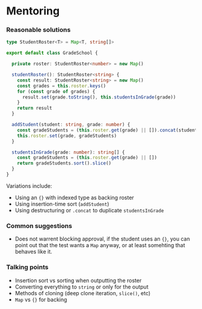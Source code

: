 # Mentoring

### Reasonable solutions
```typescript
type StudentRoster<T> = Map<T, string[]>

export default class GradeSchool {

  private roster: StudentRoster<number> = new Map()

  studentRoster(): StudentRoster<string> {
    const result: StudentRoster<string> = new Map()
    const grades = this.roster.keys()
    for (const grade of grades) {
      result.set(grade.toString(), this.studentsInGrade(grade))
    }
    return result
  }

  addStudent(student: string, grade: number) {
    const gradeStudents = (this.roster.get(grade) || []).concat(student)
    this.roster.set(grade, gradeStudents)
  }

  studentsInGrade(grade: number): string[] {
    const gradeStudents = (this.roster.get(grade) || [])
    return gradeStudents.sort().slice()
  }
}
```

Variations include:
- Using an `{}` with indexed type as backing roster
- Using insertion-time sort (`addStudent`)
- Using destructuring or `.concat` to duplicate `studentsInGrade`

### Common suggestions
- Does not warrent blocking approval, if the student uses an `{}`, you can point out that the test wants a `Map` anyway, or at least somehting that behaves like it.

### Talking points
- Insertion sort vs sorting when outputting the roster
- Converting everything to `string` or only for the output
- Methods of cloning (deep clone iteration, `slice()`, etc)
- `Map` vs `{}` for backing
